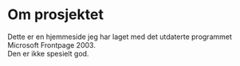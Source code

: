 # Om prosjektet

Dette er en hjemmeside jeg har laget med det utdaterte programmet Microsoft Frontpage 2003.  
Den er ikke spesielt god.
